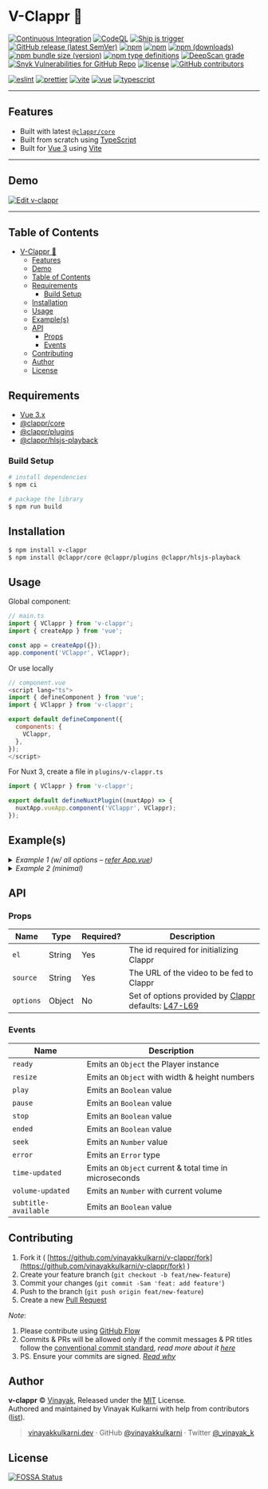 # V-Clappr 🎥

[![Continuous Integration](https://github.com/vinayakkulkarni/v-clappr/actions/workflows/ci.yml/badge.svg)](https://github.com/vinayakkulkarni/v-clappr/actions/workflows/ci.yml)
[![CodeQL](https://github.com/vinayakkulkarni/v-clappr/actions/workflows/codeql.yml/badge.svg)](https://github.com/vinayakkulkarni/v-clappr/actions/workflows/codeql.yml)
[![Ship js trigger](https://github.com/vinayakkulkarni/v-clappr/actions/workflows/shipjs-trigger.yml/badge.svg)](https://github.com/vinayakkulkarni/v-clappr/actions/workflows/shipjs-trigger.yml)
[![GitHub release (latest SemVer)](https://img.shields.io/github/v/release/vinayakkulkarni/v-clappr?sort=semver&logo=github)](https://github.com/vinayakkulkarni/v-clappr/releases)
[![npm](https://img.shields.io/npm/v/v-clappr?logo=npm)](https://www.npmjs.com/package/v-clappr)
[![npm](https://img.shields.io/npm/dm/v-clappr?logo=npm)](http://npm-stat.com/charts.html?package=v-clappr)
[![npm (downloads)](https://img.shields.io/npm/dm/v-clappr.svg)](https://npm-stat.com/charts.html?package=v-clappr)
[![npm bundle size (version)](https://img.shields.io/bundlephobia/min/v-clappr/latest)](https://bundlephobia.com/package/v-clappr@latest)
[![npm type definitions](https://img.shields.io/npm/types/v-clappr)](https://github.com/vinayakkulkarni/v-clappr/blob/master/package.json)
[![DeepScan grade](https://deepscan.io/api/teams/9055/projects/11603/branches/309654/badge/grade.svg)](https://deepscan.io/dashboard#view=project&tid=9055&pid=11603&bid=309654)
[![Snyk Vulnerabilities for GitHub Repo](https://img.shields.io/snyk/vulnerabilities/github/vinayakkulkarni/v-clappr)](https://snyk.io/test/github/vinayakkulkarni/v-clappr)
[![license](https://img.shields.io/npm/l/v-clappr)](https://github.com/vinayakkulkarni/v-clappr/blob/master/LICENSE)
[![GitHub contributors](https://img.shields.io/github/contributors/vinayakkulkarni/v-clappr)](https://github.com/vinayakkulkarni/v-clappr/graphs/contributors)

[![eslint](https://img.shields.io/npm/dependency-version/v-clappr/dev/eslint?logo=eslint)](https://eslint.org/)
[![prettier](https://img.shields.io/npm/dependency-version/v-clappr/dev/prettier?logo=prettier)](https://prettier.io/)
[![vite](https://img.shields.io/npm/dependency-version/v-clappr/dev/vite?logo=vite)](https://vitejs.dev/)
[![vue](https://img.shields.io/npm/dependency-version/v-clappr/dev/vue?logo=vue.js)](https://vuejs.org/)
[![typescript](https://img.shields.io/npm/dependency-version/v-clappr/dev/typescript?logo=TypeScript)](https://www.typescriptlang.org/)

---

## Features

- Built with latest [`@clappr/core`](https://www.npmjs.com/package/@clappr/core)
- Built from scratch using [TypeScript](https://www.typescriptlang.org)
- Built for [Vue 3](https://vuejs.org) using [Vite](https://vitejs.dev)

---

## Demo

[![Edit v-clappr](https://developer.stackblitz.com/img/open_in_stackblitz.svg)](https://stackblitz.com/edit/v-clappr?file=src/App.vue)

---

## Table of Contents

- [V-Clappr 🎥](#v-clappr-)
  - [Features](#features)
  - [Demo](#demo)
  - [Table of Contents](#table-of-contents)
  - [Requirements](#requirements)
    - [Build Setup](#build-setup)
  - [Installation](#installation)
  - [Usage](#usage)
  - [Example(s)](#examples)
  - [API](#api)
    - [Props](#props)
    - [Events](#events)
  - [Contributing](#contributing)
  - [Author](#author)
  - [License](#license)

## Requirements

- [Vue 3.x](https://vuejs.org/)
- [@clappr/core](https://www.npmjs.com/package/@clappr/core)
- [@clappr/plugins](https://www.npmjs.com/package/@clappr/core)
- [@clappr/hlsjs-playback](https://www.npmjs.com/package/@clappr/hlsjs-playback)

### Build Setup

```bash
# install dependencies
$ npm ci

# package the library
$ npm run build
```

## Installation

```bash
$ npm install v-clappr
$ npm install @clappr/core @clappr/plugins @clappr/hlsjs-playback
```

## Usage

Global component:

```js
// main.ts
import { VClappr } from 'v-clappr';
import { createApp } from 'vue';

const app = createApp({});
app.component('VClappr', VClappr);
```

Or use locally

```js
// component.vue
<script lang="ts">
import { defineComponent } from 'vue';
import { VClappr } from 'v-clappr';

export default defineComponent({
  components: {
    VClappr,
  },
});
</script>
```

For Nuxt 3, create a file in `plugins/v-clappr.ts`

```js
import { VClappr } from 'v-clappr';

export default defineNuxtPlugin((nuxtApp) => {
  nuxtApp.vueApp.component('VClappr', VClappr);
});
```

## Example(s)

<details>
<summary>
<em>Example 1 (w/ all options – <a href="./example/src/App.vue">refer App.vue</a>)</em>
</summary>

HTML

```html
<v-clappr
  el="player"
  :source="source"
  :options="options"
  @init="oninit"
  @ready="onready"
  @play="onplay"
  @pause="onpause"
  @stop="onstop"
  @ended="onended"
  @fullscreen="onfullscreen"
  @resize="onresize"
  @seek="onseek"
  @timeupdate="ontimeupdate"
  @volumeupdate="onvolumeupdate"
  @error="onerror"
/>
```

JS

```javascript
import { defineComponent, reactive } from 'vue';
import { VClappr } from 'v-clappr';

export default defineComponent({
  name: 'ClapprComponent',
  components: {
    VClappr,
  },
  setup() {
    const state = reactive({
      clappr: null,
      source: 'http://clappr.io/highline.mp4',
      poster: 'http://clappr.io/poster.png',
      options: {
        width: '100%',
        height: '100%',
        autoPlay: false,
        mute: false,
        loop: false,
        language: 'en-US',
        playbackNotSupportedMessage: 'Playback not supported',
        autoSeekFromUrl: true,
        includeResetStyle: true,
        playback: {
          preload: 'metadata',
          disableContextMenu: true,
          controls: false,
          crossOrigin: null,
          playInline: false,
          minimumDvrSize: null,
          externalTracks: [],
          hlsjsConfig: {},
          shakaConfiguration: {},
        },
      },
    });
    const onInit = (clappr: any) => {
      state.clappr = clappr;
    };
    const onReady = (e: any) => {
      console.log('onReady Event: ', e);
    };
    const onResize = (e: any) => {
      console.log('onResize Event: ', e);
    };
    const onPlay = (e: any) => {
      console.log('onPlay Event: ', e);
    };
    const onPause = (e: any) => {
      console.log('onPause Event: ', e);
    };
    const onStop = (e: any) => {
      console.log('onStop Event: ', e);
    };
    const onEnded = (e: any) => {
      console.log('onEnded Event: ', e);
    };
    const onSeek = (e: any) => {
      console.log('onSeek Event: ', e);
    };
    const onError = (e: any) => {
      console.log('onError Event: ', e);
    };
    const onTimeUpdated = (e: any) => {
      console.log('onTimeUpdate Event: ', e);
    };
    const onVolumeUpdated = (e: any) => {
      console.log('onVolumeUpdate Event: ', e);
    };
    const onSubtitleAvailable = (e: any) => {
      console.log('onSubtitleAvailable Event: ', e);
    };

    return {
      state,
      onInit,
      onReady,
      onResize,
      onPlay,
      onPause,
      onStop,
      onEnded,
      onSeek,
      onError,
      onTimeUpdated,
      onVolumeUpdated,
      onSubtitleAvailable,
    };
  },
});
```

</details>

<details>
<summary>
<em>Example 2 (minimal)</em>
</summary>

HTML

```html
<v-clappr el="my-custom-id" :source="source" />
```

JS

```javascript
import { defineComponent, ref } from 'vue';
import { VClappr } from 'v-clappr';

export default defineComponent({
  name: 'ClapprComponent',
  components: {
    VClappr,
  },
  setup() {
    const source = ref('http://clappr.io/highline.mp4');

    return {
      source,
    };
  },
});
```

</details>

## API

### Props

| Name      | Type   | Required? | Description                                                                                                                                             |
| --------- | ------ | --------- | ------------------------------------------------------------------------------------------------------------------------------------------------------- |
| `el`      | String | Yes       | The id required for initializing Clappr                                                                                                                 |
| `source`  | String | Yes       | The URL of the video to be fed to Clappr                                                                                                                |
| `options` | Object | No        | Set of options provided by [Clappr](https://github.com/clappr/clappr-core#hammer_and_wrench-configuration) defaults: [L47-L69](src/VClappr.vue#L47-L69) |

### Events

| Name                 | Description                                            |
| -------------------- | ------------------------------------------------------ |
| `ready`              | Emits an `Object` the Player instance                  |
| `resize`             | Emits an `Object` with width & height numbers          |
| `play`               | Emits an `Boolean` value                               |
| `pause`              | Emits an `Boolean` value                               |
| `stop`               | Emits an `Boolean` value                               |
| `ended`              | Emits an `Boolean` value                               |
| `seek`               | Emits an `Number` value                                |
| `error`              | Emits an `Error` type                                  |
| `time-updated`       | Emits an `Object` current & total time in microseconds |
| `volume-updated`     | Emits an `Number` with current volume                  |
| `subtitle-available` | Emits an `Boolean` value                               |

## Contributing

1. Fork it ( [https://github.com/vinayakkulkarni/v-clappr/fork](https://github.com/vinayakkulkarni/v-clappr/fork) )
2. Create your feature branch (`git checkout -b feat/new-feature`)
3. Commit your changes (`git commit -Sam 'feat: add feature'`)
4. Push to the branch (`git push origin feat/new-feature`)
5. Create a new [Pull Request](https://github.com/vinayakkulkarni/v-clappr/compare)

_Note_:

1. Please contribute using [GitHub Flow](https://web.archive.org/web/20191104103724/https://guides.github.com/introduction/flow/)
2. Commits & PRs will be allowed only if the commit messages & PR titles follow the [conventional commit standard](https://www.conventionalcommits.org/), _read more about it [here](https://github.com/conventional-changelog/commitlint/tree/master/%40commitlint/config-conventional#type-enum)_
3. PS. Ensure your commits are signed. _[Read why](https://withblue.ink/2020/05/17/how-and-why-to-sign-git-commits.html)_

## Author

**v-clappr** &copy; [Vinayak](https://vinayakkulkarni.dev), Released under the [MIT](./LICENSE) License.<br>
Authored and maintained by Vinayak Kulkarni with help from contributors ([list](https://github.com/vinayakkulkarni/v-clappr/contributors)).

> [vinayakkulkarni.dev](https://vinayakkulkarni.dev) · GitHub [@vinayakkulkarni](https://github.com/vinayakkulkarni) · Twitter [@\_vinayak_k](https://twitter.com/_vinayak_k)

## License

[![FOSSA Status](https://app.fossa.io/api/projects/git%2Bgithub.com%2Fvinayakkulkarni%2Fv-clappr.svg?type=large)](https://app.fossa.io/projects/git%2Bgithub.com%2Fvinayakkulkarni%2Fv-clappr?ref=badge_large)
